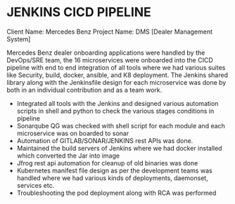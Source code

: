 # JENKINS CICD PIPELINE

Client Name: Mercedes Benz
Project Name: DMS [Dealer Management System]

Mercedes Benz dealer onboarding applications were handled by the DevOps/SRE team, the 16 microservices were onboarded into the CICD pipeline with end to end integration of all tools where we had various suites like Security, build, docker, ansible, and K8 deployment. The Jenkins shared library along with the Jenkinsfile design for each microservice was done by both in an individual contribution and as a team work.

-	Integrated all tools with the Jenkins and designed various automation scripts in shell and python to check the various stages conditions in pipeline
-	Sonarqube QG was checked with shell script for each module and each microservice was on boarded to sonar
-	Automation of GITLAB/SONAR/JENKINS rest APIs was done.
-	Maintained the build servers of Jenkins where we had docker installed which converted the Jar into image
-	Jfrog rest api automation for cleanup of old binaries was done
-	Kubernetes manifest file design as per the development teams was handled where we had various kinds of deployments, daemonset, services etc.
-	Troubleshooting the pod deployment along with RCA was performed
